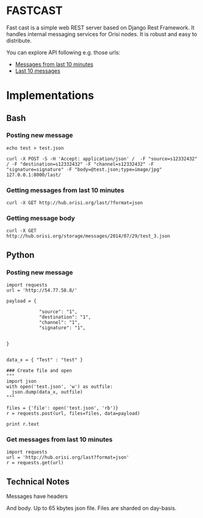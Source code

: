 # FASTCAST

Fast cast is a simple web REST server based on Django Rest Framework. It handles internal messaging services for Orisi nodes. It is robust and easy to distribute.

You can explore API following e.g. those urls:
* [Messages from last 10 minutes](http://hub.orisi.org/last)
* [Last 10 messages](http://hub.orisi.org?page_size=10)



# Implementations

## Bash

### Posting new message
```
echo test > test.json

curl -X POST -S -H 'Accept: application/json' /  -F "source=s12332432" / -F "destination=s12332432" -F "channel=s12332432" -F "signature=signature" -F "body=@test.json;type=image/jpg" 127.0.0.1:8000/last/
```

### Getting messages from last 10 minutes

```
curl -X GET http://hub.orisi.org/last/?format=json
```

### Getting message body

```
curl -X GET http://hub.orisi.org/storage/messages/2014/07/29/test_3.json
```

## Python

### Posting new message



```
import requests
url = 'http://54.77.58.8/'

payload = {

            "source": "1",
            "destination": "1",
            "channel": "1",
            "signature": "1",


}


data_x = { "Test" : "test" }

### Create file and open
"""
import json
with open('test.json', 'w') as outfile:
  json.dump(data_x, outfile)
"""

files = {'file': open('test.json', 'rb')}
r = requests.post(url, files=files, data=payload)

print r.text
```

### Get messages from last 10 minutes

```
import requests
url = 'http://hub.orisi.org/last?format=json'
r = requests.get(url)
```


## Technical Notes

Messages have headers

And body. Up to 65 kbytes json file.
Files are sharded on day-basis.



